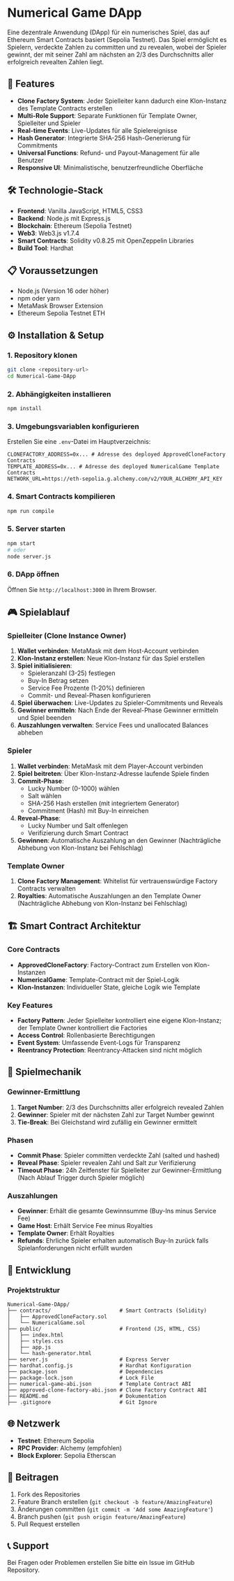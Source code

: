 # Numerical Game DApp

Eine dezentrale Anwendung (DApp) für ein numerisches Spiel, das auf Ethereum Smart Contracts basiert (Sepolia Testnet).
Das Spiel ermöglicht es Spielern, verdeckte Zahlen zu committen und zu revealen, wobei der Spieler gewinnt,
der mit seiner Zahl am nächsten an 2/3 des Durchschnitts aller erfolgreich revealten Zahlen liegt.


## 🚀 Features

- **Clone Factory System**: Jeder Spielleiter kann dadurch eine Klon-Instanz des Template Contracts erstellen
- **Multi-Role Support**: Separate Funktionen für Template Owner, Spielleiter und Spieler
- **Real-time Events**: Live-Updates für alle Spielereignisse
- **Hash Generator**: Integrierte SHA-256 Hash-Generierung für Commitments
- **Universal Functions**: Refund- und Payout-Management für alle Benutzer
- **Responsive UI**: Minimalistische, benutzerfreundliche Oberfläche


## 🛠️ Technologie-Stack

- **Frontend**: Vanilla JavaScript, HTML5, CSS3
- **Backend**: Node.js mit Express.js
- **Blockchain**: Ethereum (Sepolia Testnet)
- **Web3**: Web3.js v1.7.4
- **Smart Contracts**: Solidity v0.8.25 mit OpenZeppelin Libraries
- **Build Tool**: Hardhat


## 📋 Voraussetzungen

- Node.js (Version 16 oder höher)
- npm oder yarn
- MetaMask Browser Extension
- Ethereum Sepolia Testnet ETH


## ⚙️ Installation & Setup

### 1. Repository klonen

```bash
git clone <repository-url>
cd Numerical-Game-DApp
```

### 2. Abhängigkeiten installieren

```bash
npm install
```

### 3. Umgebungsvariablen konfigurieren

Erstellen Sie eine `.env`-Datei im Hauptverzeichnis:

```env
CLONEFACTORY_ADDRESS=0x... # Adresse des deployed ApprovedCloneFactory Contracts
TEMPLATE_ADDRESS=0x... # Adresse des deployed NumericalGame Template Contracts
NETWORK_URL=https://eth-sepolia.g.alchemy.com/v2/YOUR_ALCHEMY_API_KEY
```

### 4. Smart Contracts kompilieren

```bash
npm run compile
```

### 5. Server starten

```bash
npm start
# oder
node server.js
```

### 6. DApp öffnen

Öffnen Sie `http://localhost:3000` in Ihrem Browser.


## 🎮 Spielablauf

### Spielleiter (Clone Instance Owner)

1. **Wallet verbinden**: MetaMask mit dem Host-Account verbinden
2. **Klon-Instanz erstellen**: Neue Klon-Instanz für das Spiel erstellen
3. **Spiel initialisieren**:
   - Spieleranzahl (3-25) festlegen
   - Buy-In Betrag setzen
   - Service Fee Prozente (1-20%) definieren
   - Commit- und Reveal-Phasen konfigurieren
4. **Spiel überwachen**: Live-Updates zu Spieler-Commitments und Reveals
5. **Gewinner ermitteln**: Nach Ende der Reveal-Phase Gewinner ermitteln und Spiel beenden
6. **Auszahlungen verwalten**: Service Fees und unallocated Balances abheben

### Spieler

1. **Wallet verbinden**: MetaMask mit dem Player-Account verbinden
2. **Spiel beitreten**: Über Klon-Instanz-Adresse laufende Spiele finden
3. **Commit-Phase**:
   - Lucky Number (0-1000) wählen
   - Salt wählen
   - SHA-256 Hash erstellen (mit integriertem Generator)
   - Commitment (Hash) mit Buy-In einreichen
4. **Reveal-Phase**:
   - Lucky Number und Salt offenlegen
   - Verifizierung durch Smart Contract
5. **Gewinnen**: Automatische Auszahlung an den Gewinner (Nachträgliche Abhebung von Klon-Instanz bei Fehlschlag)

### Template Owner

1. **Clone Factory Management**: Whitelist für vertrauenswürdige Factory Contracts verwalten
2. **Royalties**: Automatische Auszahlungen an den Template Owner (Nachträgliche Abhebung von Klon-Instanz bei Fehlschlag)

   
## 🏗️ Smart Contract Architektur

### Core Contracts

- **ApprovedCloneFactory**: Factory-Contract zum Erstellen von Klon-Instanzen
- **NumericalGame**: Template-Contract mit der Spiel-Logik
- **Klon-Instanzen**: Individueller State, gleiche Logik wie Template

### Key Features

- **Factory Pattern**: Jeder Spielleiter kontrolliert eine eigene Klon-Instanz; der Template Owner kontrolliert die Factories
- **Access Control**: Rollenbasierte Berechtigungen
- **Event System**: Umfassende Event-Logs für Transparenz
- **Reentrancy Protection**: Reentrancy-Attacken sind nicht möglich


## 🎯 Spielmechanik

### Gewinner-Ermittlung

1. **Target Number**: 2/3 des Durchschnitts aller erfolgreich revealed Zahlen
2. **Gewinner**: Spieler mit der nächsten Zahl zur Target Number gewinnt
3. **Tie-Break**: Bei Gleichstand wird zufällig ein Gewinner ermittelt

### Phasen

- **Commit Phase**: Spieler committen verdeckte Zahl (salted und hashed)
- **Reveal Phase**: Spieler revealen Zahl und Salt zur Verifizierung
- **Timeout Phase**: 24h Zeitfenster für Spielleiter zur Gewinner-Ermittlung (Nach Ablauf Trigger durch Spieler möglich)

### Auszahlungen

- **Gewinner**: Erhält die gesamte Gewinnsumme (Buy-Ins minus Service Fee)
- **Game Host**: Erhält Service Fee minus Royalties
- **Template Owner**: Erhält Royalties
- **Refunds**: Ehrliche Spieler erhalten automatisch Buy-In zurück falls Spielanforderungen nicht erfüllt wurden


## 🔧 Entwicklung

### Projektstruktur

```
Numerical-Game-DApp/
├── contracts/                      # Smart Contracts (Solidity)
│   ├── ApprovedCloneFactory.sol
│   └── NumericalGame.sol
├── public/                         # Frontend (JS, HTML, CSS)
│   ├── index.html
│   ├── styles.css
│   ├── app.js
│   └── hash-generator.html
├── server.js                       # Express Server
├── hardhat.config.js               # Hardhat Konfiguration
├── package.json                    # Dependencies
├── package-lock.json               # Lock File
├── numerical-game-abi.json         # Template Contract ABI
├── approved-clone-factory-abi.json # Clone Factory Contract ABI
├── README.md                       # Dokumentation
├── .gitignore                      # Git Ignore
```

## 🌐 Netzwerk

- **Testnet**: Ethereum Sepolia
- **RPC Provider**: Alchemy (empfohlen)
- **Block Explorer**: Sepolia Etherscan


## 🤝 Beitragen

1. Fork des Repositories
2. Feature Branch erstellen (`git checkout -b feature/AmazingFeature`)
3. Änderungen committen (`git commit -m 'Add some AmazingFeature'`)
4. Branch pushen (`git push origin feature/AmazingFeature`)
5. Pull Request erstellen

## 📞 Support

Bei Fragen oder Problemen erstellen Sie bitte ein Issue im GitHub Repository.
